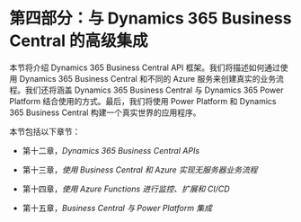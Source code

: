# 第四部分：与 Dynamics 365 Business Central 的高级集成

本节将介绍 Dynamics 365 Business Central API 框架。我们将描述如何通过使用 Dynamics 365 Business Central 和不同的 Azure 服务来创建真实的业务流程。我们还将涵盖 Dynamics 365 Business Central 与 Dynamics 365 Power Platform 结合使用的方式。最后，我们将使用 Power Platform 和 Dynamics 365 Business Central 构建一个真实世界的应用程序。

本节包括以下章节：

+   第十二章，*Dynamics 365 Business Central APIs*

+   第十三章，*使用 Business Central 和 Azure 实现无服务器业务流程*

+   第十四章，*使用 Azure Functions 进行监控、扩展和 CI/CD*

+   第十五章，*Business Central 与 Power Platform 集成*
